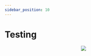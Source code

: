 ```yaml
---
sidebar_position: 10
---
```


# Testing

<p align="center">
  <img src="https://www.mediwall.eu/images/underconstruction.png" />
</p>
